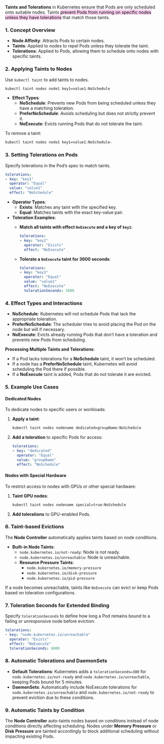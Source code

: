 
**Taints and Tolerations** in Kubernetes ensure that Pods are only scheduled onto suitable nodes. Taints <mark style="background: #FFB8EBA6;">prevent Pods from running on specific nodes unless they have tolerations</mark> that match those taints.

### 1. **Concept Overview**

- **Node Affinity**: Attracts Pods to certain nodes.
- **Taints**: Applied to nodes to repel Pods unless they tolerate the taint.
- **Tolerations**: Applied to Pods, allowing them to schedule onto nodes with specific taints.


### 2. **Applying Taints to Nodes**

Use `kubectl taint` to add taints to nodes.

```bash
kubectl taint nodes node1 key1=value1:NoSchedule
```

- **Effect Types**:
  - **NoSchedule**: Prevents new Pods from being scheduled unless they have a matching toleration.
  - **PreferNoSchedule**: Avoids scheduling but does not strictly prevent it.
  - **NoExecute**: Evicts running Pods that do not tolerate the taint.

To remove a taint:

```bash
kubectl taint nodes node1 key1=value1:NoSchedule-
```


### 3. **Setting Tolerations on Pods**

Specify tolerations in the Pod’s spec to match taints.

```yaml
tolerations:
- key: "key1"
  operator: "Equal"
  value: "value1"
  effect: "NoSchedule"
```

- **Operator Types**:
  - **Exists**: Matches any taint with the specified key.
  - **Equal**: Matches taints with the exact key-value pair.
- **Toleration Examples**:
  - **Match all taints with effect `NoExecute` and a key of `key1`**:

    ```yaml
    tolerations:
    - key: "key1"
      operator: "Exists"
      effect: "NoExecute"
    ```

  - **Tolerate a `NoExecute` taint for 3600 seconds**:

    ```yaml
    tolerations:
    - key: "key1"
      operator: "Equal"
      value: "value1"
      effect: "NoExecute"
      tolerationSeconds: 3600
    ```


### 4. **Effect Types and Interactions**

- **NoSchedule**: Kubernetes will not schedule Pods that lack the appropriate toleration.
- **PreferNoSchedule**: The scheduler tries to avoid placing the Pod on the node but will if necessary.
- **NoExecute**: Evicts already running Pods that don’t have a toleration and prevents new Pods from scheduling.

**Processing Multiple Taints and Tolerations**:
- If a Pod lacks tolerations for a **NoSchedule** taint, it won’t be scheduled.
- If a node has a **PreferNoSchedule** taint, Kubernetes will avoid scheduling the Pod there if possible.
- If a **NoExecute** taint is added, Pods that do not tolerate it are evicted.


### 5. **Example Use Cases**

#### Dedicated Nodes
To dedicate nodes to specific users or workloads:
1. **Apply a taint**:

   ```bash
   kubectl taint nodes nodename dedicated=groupName:NoSchedule
   ```

2. **Add a toleration** to specific Pods for access:

   ```yaml
   tolerations:
   - key: "dedicated"
     operator: "Equal"
     value: "groupName"
     effect: "NoSchedule"
   ```

#### Nodes with Special Hardware
To restrict access to nodes with GPUs or other special hardware:
1. **Taint GPU nodes**:

   ```bash
   kubectl taint nodes nodename special=true:NoSchedule
   ```

2. **Add tolerations** to GPU-enabled Pods.


### 6. **Taint-based Evictions**

The **Node Controller** automatically applies taints based on node conditions.

- **Built-in Node Taints**:
  - `node.kubernetes.io/not-ready`: Node is not ready.
  - `node.kubernetes.io/unreachable`: Node is unreachable.
  - **Resource Pressure Taints**:
    - `node.kubernetes.io/memory-pressure`
    - `node.kubernetes.io/disk-pressure`
    - `node.kubernetes.io/pid-pressure`

If a node becomes unreachable, taints like `NoExecute` can evict or keep Pods based on toleration configurations.


### 7. **Toleration Seconds for Extended Binding**

Specify `tolerationSeconds` to define how long a Pod remains bound to a failing or unresponsive node before eviction:

```yaml
tolerations:
- key: "node.kubernetes.io/unreachable"
  operator: "Exists"
  effect: "NoExecute"
  tolerationSeconds: 6000
```


### 8. **Automatic Tolerations and DaemonSets**

- **Default Tolerations**: Kubernetes adds a `tolerationSeconds=300` for `node.kubernetes.io/not-ready` and `node.kubernetes.io/unreachable`, keeping Pods bound for 5 minutes.
- **DaemonSets**: Automatically include NoExecute tolerations for `node.kubernetes.io/unreachable` and `node.kubernetes.io/not-ready` to prevent eviction due to these conditions.


### 9. **Automatic Taints by Condition**

The **Node Controller** auto-taints nodes based on conditions instead of node conditions directly affecting scheduling. Nodes under **Memory Pressure** or **Disk Pressure** are tainted accordingly to block additional scheduling without impacting existing Pods.

